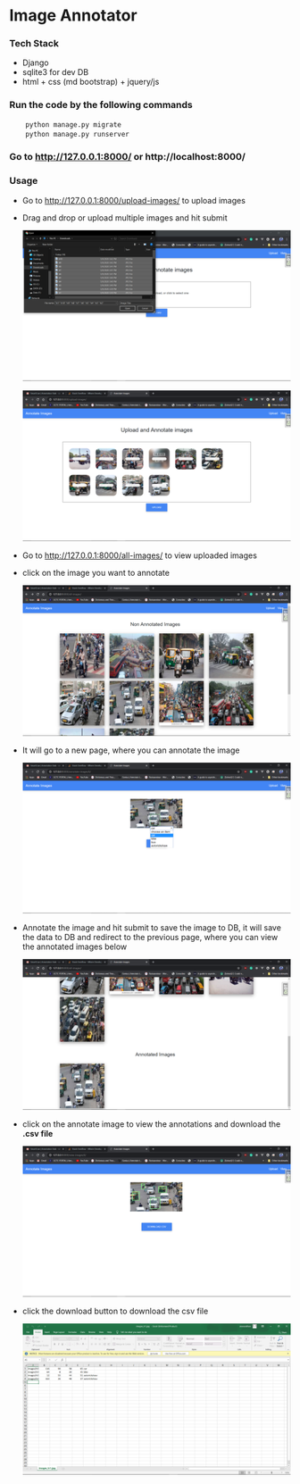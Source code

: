 # Image Annotator

### Tech Stack

- Django
- sqlite3 for dev DB
- html + css (md bootstrap) + jquery/js

### Run the code by the following commands

```python
    python manage.py migrate
    python manage.py runserver
```

### Go to http://127.0.0.1:8000/ or http://localhost:8000/

### Usage

- Go to http://127.0.0.1:8000/upload-images/ to upload images

- Drag and drop or upload multiple images and hit submit

  ![upload image](./output/1.png)

  ![upload image](./output/2.png)

- Go to http://127.0.0.1:8000/all-images/ to view uploaded images

- click on the image you want to annotate

  ![upload image](./output/3.png)

- It will go to a new page, where you can annotate the image

  ![upload image](./output/5.png)

- Annotate the image and hit submit to save the image to DB, it will save the data to DB and redirect to the previous page, where you can view the annotated images below

  ![upload image](./output/7.png)

- click on the annotate image to view the annotations and download the **.csv file**

  ![upload image](./output/8.png)

- click the download button to download the csv file

  ![upload image](./output/9.png)
